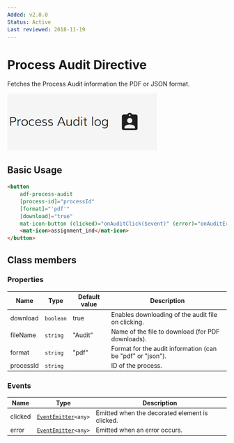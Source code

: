 ```yaml
---
Added: v2.0.0
Status: Active
Last reviewed: 2018-11-19
---
```


# Process Audit Directive

Fetches the Process Audit information the PDF or JSON format.

![adf-process-audit-directive](../docassets/images/adf-process-audit-directive.png)

## Basic Usage

```html
<button
    adf-process-audit
    [process-id]="processId"
    [format]="'pdf'"
    [download]="true"
    mat-icon-button (clicked)="onAuditClick($event)" (error)="onAuditError($event)" >
    <mat-icon>assignment_ind</mat-icon>
</button>
```

## Class members

### Properties

| Name | Type | Default value | Description |
| ---- | ---- | ------------- | ----------- |
| download | `boolean` | true | Enables downloading of the audit file on clicking. |
| fileName | `string` | "Audit" | Name of the file to download (for PDF downloads). |
| format | `string` | "pdf" | Format for the audit information (can be "pdf" or "json"). |
| processId | `string` |  | ID of the process. |

### Events

| Name | Type | Description |
| ---- | ---- | ----------- |
| clicked | [`EventEmitter`](https://angular.io/api/core/EventEmitter)`<any>` | Emitted when the decorated element is clicked. |
| error | [`EventEmitter`](https://angular.io/api/core/EventEmitter)`<any>` | Emitted when an error occurs. |
